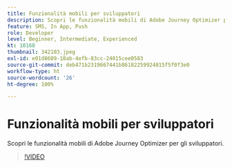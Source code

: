 ```yaml
---
title: Funzionalità mobili per sviluppatori
description: Scopri le funzionalità mobili di Adobe Journey Optimizer per gli sviluppatori.
feature: SMS, In App, Push
role: Developer
level: Beginner, Intermediate, Experienced
kt: 10168
thumbnail: 342103.jpeg
exl-id: e01d8609-18ab-4efb-83cc-24015cee0583
source-git-commit: deb471b2319667441b86182259924815f5f0f3e0
workflow-type: ht
source-wordcount: '26'
ht-degree: 100%

---
```


# Funzionalità mobili per sviluppatori

Scopri le funzionalità mobili di Adobe Journey Optimizer per gli sviluppatori.

>[!VIDEO](https://video.tv.adobe.com/v/342103?quality=12&learn=on)
